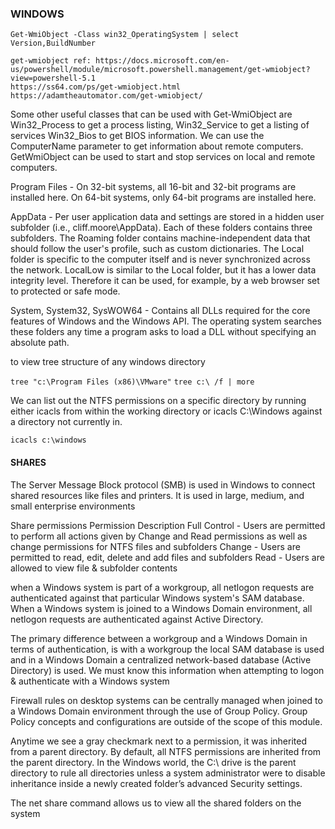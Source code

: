 ### WINDOWS

`Get-WmiObject -Class win32_OperatingSystem | select Version,BuildNumber`

```
get-wmiobject ref: https://docs.microsoft.com/en-us/powershell/module/microsoft.powershell.management/get-wmiobject?view=powershell-5.1
https://ss64.com/ps/get-wmiobject.html
https://adamtheautomator.com/get-wmiobject/
```

Some other useful classes that can be used with Get-WmiObject are Win32_Process to get a process listing, Win32_Service to get a listing of services Win32_Bios to get BIOS information. We can use the ComputerName parameter to get information about remote computers. GetWmiObject can be used to start and stop services on local and remote computers.

Program Files -	On 32-bit systems, all 16-bit and 32-bit programs are installed here. On 64-bit systems, only 64-bit programs are installed here.

AppData -	Per user application data and settings are stored in a hidden user subfolder (i.e., cliff.moore\AppData). Each of these folders contains three subfolders. The Roaming folder contains machine-independent data that should follow the user's profile, such as custom dictionaries. The Local folder is specific to the computer itself and is never synchronized across the network. LocalLow is similar to the Local folder, but it has a lower data integrity level. Therefore it can be used, for example, by a web browser set to protected or safe mode.

System, System32, SysWOW64	- Contains all DLLs required for the core features of Windows and the Windows API. The operating system searches these folders any time a program asks to load a DLL without specifying an absolute path.

to view tree structure of any windows directory

`tree "c:\Program Files (x86)\VMware"`
`tree c:\ /f | more`


We can list out the NTFS permissions on a specific directory by running either icacls from within the working directory or icacls C:\Windows against a directory not currently in.

`icacls c:\windows`

#### SHARES

The Server Message Block protocol (SMB) is used in Windows to connect shared resources like files and printers. It is used in large, medium, and small enterprise environments

Share permissions
Permission	Description
Full Control -	Users are permitted to perform all actions given by Change and Read permissions as well as change permissions for NTFS files and subfolders
Change -	Users are permitted to read, edit, delete and add files and subfolders
Read -	Users are allowed to view file & subfolder contents


when a Windows system is part of a workgroup, all netlogon requests are authenticated against that particular Windows system's SAM database. When a Windows system is joined to a Windows Domain environment, all netlogon requests are authenticated against Active Directory.

The primary difference between a workgroup and a Windows Domain in terms of authentication, is with a workgroup the local SAM database is used and in a Windows Domain a centralized network-based database (Active Directory) is used. We must know this information when attempting to logon & authenticate with a Windows system

Firewall rules on desktop systems can be centrally managed when joined to a Windows Domain environment through the use of Group Policy. Group Policy concepts and configurations are outside of the scope of this module.

Anytime we see a gray checkmark next to a permission, it was inherited from a parent directory. By default, all NTFS permissions are inherited from the parent directory. In the Windows world, the C:\ drive is the parent directory to rule all directories unless a system administrator were to disable inheritance inside a newly created folder’s advanced Security settings.

The net share command allows us to view all the shared folders on the system

